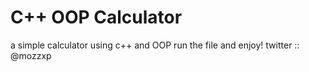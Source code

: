 # C++ OOP Calculator
a simple calculator using c++ and OOP
run the file and enjoy!
twitter :: @mozzxp

